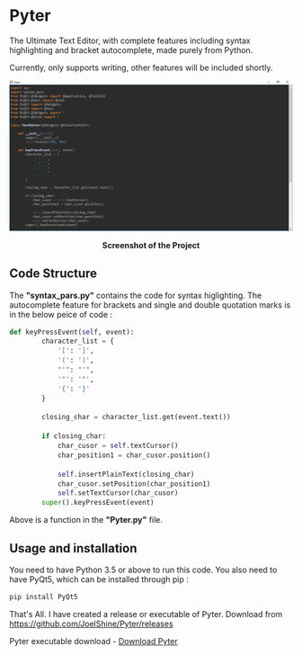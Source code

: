 # Pyter
The Ultimate Text Editor, with complete features including syntax highlighting and bracket autocomplete, made purely from Python.

Currently, only supports writing, other features will be included shortly.

<img src = "https://github.com/JoelShine/Pyter/blob/main/Pyter-screenshot.png">

<p align="center">
        <b>Screenshot of the Project</b>
</p>

Code Structure
--------------
The **"syntax_pars.py"** contains the code for syntax higlighting. The autocomplete feature for brackets and single and double quotation marks is in the below peice of code :
```python
def keyPressEvent(self, event):
        character_list = {
            '[': ']',
            '(': ')',
            "'": "'",
            '"': '"',
            '{': '}'
        }

        closing_char = character_list.get(event.text())

        if closing_char:
            char_cusor = self.textCursor()
            char_position1 = char_cusor.position()

            self.insertPlainText(closing_char)
            char_cusor.setPosition(char_position1)
            self.setTextCursor(char_cusor)
        super().keyPressEvent(event)
```
Above is a function in the **"Pyter.py"** file.

Usage and installation
----------------------
You need to have Python 3.5 or above to run this code. You also need to have PyQt5, which can be installed through pip :
```python
pip install PyQt5
```
That's All. I have created a release or executable of Pyter. Download from https://github.com/JoelShine/Pyter/releases

Pyter executable download - [Download Pyter](https://github.com/JoelShine/Pyter/releases/download/v0.2-alpha/Pyter.exe)
